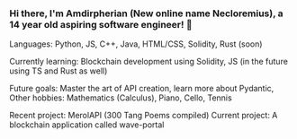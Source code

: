### Hi there, I'm Amdirpherian (New online name Necloremius), a 14 year old aspiring software engineer! 👋

Languages: Python, JS, C++, Java, HTML/CSS, Solidity, Rust (soon)

Currently learning: Blockchain development using Solidity, JS (in the future using TS and Rust as well)

Future goals: Master the art of API creation, learn more about Pydantic,
Other hobbies: Mathematics (Calculus), Piano, Cello, Tennis




Recent project: MerolAPI (300 Tang Poems compiled)
Current project: A blockchain application called wave-portal

<!--
**Amdirpherian/Amdirpherian** is a ✨ _special_ ✨ repository because its `README.md` (this file) appears on your GitHub profile.

